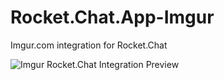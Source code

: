 # Rocket.Chat.App-Imgur
Imgur.com integration for Rocket.Chat

![Imgur Rocket.Chat Integration Preview](https://i.imgur.com/bpUku1m.gif)
